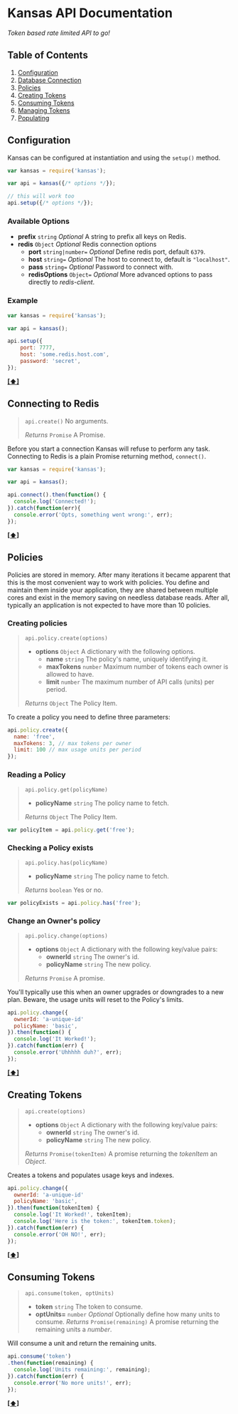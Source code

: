 # Kansas API Documentation

*Token based rate limited API to go!*

## <a name='TOC'>Table of Contents</a>

  1. [Configuration](#configuration)
  1. [Database Connection](#connect)
  1. [Policies](#policies)
  1. [Creating Tokens](#creating-tokens)
  1. [Consuming Tokens](#consuming-tokens)
  1. [Managing Tokens](#managing-tokens)
  1. [Populating](#populating)

## <a name='configuration'>Configuration</a>

  Kansas can be configured at instantiation and using the `setup()` method.

  ```js
  var kansas = require('kansas');

  var api = kansas({/* options */});

  // this will work too
  api.setup({/* options */});
  ```

### Available Options

  * **prefix** `string` *Optional* A string to prefix all keys on Redis.
  * **redis** `Object` *Optional* Redis connection options
    * **port** `string|number=` *Optional* Define redis port, default `6379`.
    * **host** `string=` *Optional* The host to connect to, default is `"localhost"`.
    * **pass**  `string=` *Optional* Password to connect with.
    * **redisOptions** `Object=` *Optional* More advanced options to pass directly to *redis-client*.


  ### Example

  ```js
  var kansas = require('kansas');

  var api = kansas();

  api.setup({
      port: 7777,
      host: 'some.redis.host.com',
      password: 'secret',
  });
  ```

**[[⬆]](#TOC)**

## <a name='connect'>Connecting to Redis</a>

  > `api.create()` No arguments.
  >
  > *Returns* `Promise` A Promise.

  Before you start a connection Kansas will refuse to perform any task. Connecting to Redis is a plain Promise returning method, `connect()`.

  ```js
  var kansas = require('kansas');

  var api = kansas();

  api.connect().then(function() {
    console.log('Connected!');
  }).catch(function(err){
    console.error('Opts, something went wrong:', err);
  });
  ```
  **[[⬆]](#TOC)**


## <a name='policies'>Policies</a>

  Policies are stored in memory. After many iterations it became apparent that this is the most convenient way to work with policies. You define and maintain them inside your application, they are shared between multiple cores and exist in the memory saving on needless database reads. After all, typically an application is not expected to have more than 10 policies.

### Creating policies

  > `api.policy.create(options)`
  >
  >    * **options** `Object` A dictionary with the following options.
  >       * **name** `string` The policy's name, uniquely identifying it.
>       * **maxTokens** `number` Maximum number of tokens each owner is allowed to have.
>       * **limit** `number` The maximum number of API calls (units) per period.
  >
  > *Returns* `Object` The Policy Item.



  To create a policy you need to define three parameters:

  ```js
  api.policy.create({
    name: 'free',
    maxTokens: 3, // max tokens per owner
    limit: 100 // max usage units per period
  });
  ```

### Reading a Policy

  > `api.policy.get(policyName)`
  >
  >    * **policyName** `string` The policy name to fetch.
  >
  > *Returns* `Object` The Policy Item.

  ```js
  var policyItem = api.policy.get('free');
  ```

### Checking a Policy exists

  > `api.policy.has(policyName)`
  >
  >    * **policyName** `string` The policy name to fetch.
  >
  > *Returns* `boolean` Yes or no.

  ```js
  var policyExists = api.policy.has('free');
  ```


### Change an Owner's policy

  > `api.policy.change(options)`
  >
  >    * **options** `Object` A dictionary with the following key/value pairs:
  >      * **ownerId** `string` The owner's id.
  >      * **policyName** `string` The new policy.
  >
  > *Returns* `Promise` A promise.

  You'll typically use this when an owner upgrades or downgrades to a new plan. Beware, the usage units will reset to the Policy's limits.

  ```js
  api.policy.change({
    ownerId: 'a-unique-id'
    policyName: 'basic',
  }).then(function() {
    console.log('It Worked!');
  }).catch(function(err) {
    console.error('Uhhhhh duh?', err);
  });
  ```


  **[[⬆]](#TOC)**


## <a name='creating-tokens'>Creating Tokens</a>

  > `api.create(options)`
  >
  >    * **options** `Object` A dictionary with the following key/value pairs:
  >      * **ownerId** `string` The owner's id.
  >      * **policyName** `string` The new policy.
  >
  > *Returns* `Promise(tokenItem)` A promise returning the *tokenItem* an *Object*.

  Creates a tokens and populates usage keys and indexes.


  ```js
  api.policy.change({
    ownerId: 'a-unique-id'
    policyName: 'basic',
  }).then(function(tokenItem) {
    console.log('It Worked!', tokenItem);
    console.log('Here is the token:', tokenItem.token);
  }).catch(function(err) {
    console.error('OH NO!', err);
  });
  ```
  **[[⬆]](#TOC)**

## <a name='consuming-tokens'>Consuming Tokens</a>

  > `api.consume(token, optUnits)`
  >
  >    * **token** `string` The token to consume.
  >    * **optUnits=** `number` *Optional* Optionally define how many units to consume.
  > *Returns* `Promise(remaining)` A promise returning the remaining units a *number*.

  Will consume a unit and return the remaining units.

  ```js
  api.consume('token')
  .then(function(remaining) {
    console.log('Units remaining:', remaining);
  }).catch(function(err) {
    console.error('No more units!', err);
  });
  ```
  **[[⬆]](#TOC)**
